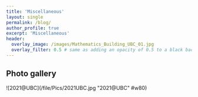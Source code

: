 ```yaml
---
title: 'Miscellaneous'
layout: single
permalink: /blog/
author_profile: true
excerpt: 'Miscellaneous'
header:
  overlay_image: /images/Mathematics_Building_UBC_01.jpg
  overlay_filter: 0.5 # same as adding an opacity of 0.5 to a black background
---
```




## Photo gallery


![2021@UBC](/file/Pics/2021UBC.jpg "2021@UBC" #w80)
